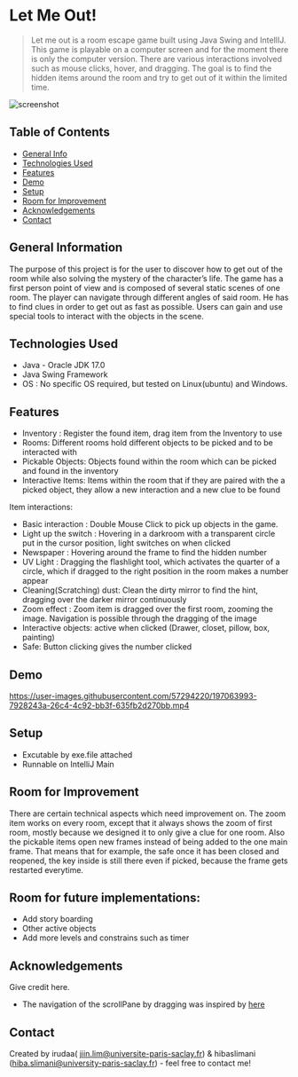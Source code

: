 # Let Me Out!
> Let me out is a room escape game built using Java Swing and IntellIJ. This game is playable on a computer screen and for the moment there is only the computer version. There are various interactions involved such as mouse clicks, hover, and dragging. The goal is to find the hidden items around the room and try to get out of it within the limited time.
>
![screenshot](https://user-images.githubusercontent.com/57294220/197063803-4c767754-2bdb-4dea-b80f-1b9cc7813b8c.jpg)

## Table of Contents
* [General Info](#general-information)
* [Technologies Used](#technologies-used)
* [Features](#features)
* [Demo](#demo)
* [Setup](#setup)
* [Room for Improvement](#room-for-improvement)
* [Acknowledgements](#acknowledgements)
* [Contact](#contact)

## General Information
The purpose of this project is for the user to discover how to get out of the room while also solving the mystery of the character’s life. The game has a first person point of view and is composed of several static scenes of one room. The player can navigate through different angles of said room. He has to find clues in order to get out as fast as possible. Users can gain and use special tools to interact with the objects in the scene.


## Technologies Used
- Java - Oracle JDK 17.0
- Java Swing Framework
- OS : No specific OS required, but tested on Linux(ubuntu) and Windows.

## Features
- Inventory : Register the found item, drag item from the Inventory to use
- Rooms: Different rooms hold different objects to be picked and to be interacted with
- Pickable Objects: Objects found within the room which can be picked and found in the inventory
- Interactive Items: Items within the room that if they are paired with the a picked object, they allow a new interaction and a new clue to be found

Item interactions:
- Basic interaction : Double Mouse Click to pick up objects in the game.
- Light up the switch : Hovering in a darkroom with a transparent circle put in the cursor position, light switches on when clicked
- Newspaper : Hovering around the frame to find the hidden number
- UV Light : Dragging the flashlight tool, which activates the quarter of a circle, which if dragged to the right position in the room makes a number appear 
- Cleaning(Scratching) dust: Clean the dirty mirror to find the hint, dragging over the darker mirror continuously
- Zoom effect : Zoom item is dragged over the first room, zooming the image. Navigation is possible through the dragging of the image
- Interactive objects: active when clicked (Drawer, closet, pillow, box, painting)
- Safe: Button clicking gives the number clicked

## Demo

https://user-images.githubusercontent.com/57294220/197063993-7928243a-26c4-4c92-bb3f-635fb2d270bb.mp4


## Setup
- Excutable by exe.file attached
- Runnable on IntelliJ Main


## Room for Improvement
There are certain technical aspects which need improvement on. The zoom item works on every room, except that it always shows the zoom of first room, mostly because we designed it to only give a clue for one room. Also the pickable items open new frames instead of being added to the one main frame. That means that for example, the safe once it has been closed and reopened, the key inside is still there even if picked, because the frame gets restarted everytime. 


## Room for future implementations:
- Add story boarding
- Other active objects
- Add more levels and constrains such as timer

## Acknowledgements
Give credit here.
- The navigation of the scrollPane by dragging was inspired by [here](https://stackoverflow.com/questions/10243257/java-scroll-image-by-mouse-dragging)

## Contact
Created by irudaa( jiin.lim@universite-paris-saclay.fr) & hibaslimani (hiba.slimani@university-paris-saclay.fr) - feel free to contact me!

